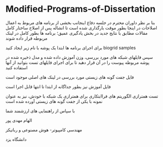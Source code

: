 # Modified-Programs-of-Dissertation
بنا بر نظر داوران محترم در جلسه دفاع اینجانب بخشی از برنامه های مربوط به اعمال اصلاحات در اینجا بطور موقت بارگذاری شده است تا انشاله پس از اصلاح ساختار کامل مقالات مطابق با نتایج جدید در بخش یادگیری عمیق؛ برنامه ها بطور کامل در لینک مربوطه قرار داده شوند


برای اجرای برنامه ها ابتدا یک پوشه با نام زیر ایجاد کنید
biogrid samples


سپس فایلهای شبکه های مورد بررسی، وزن آموزش داده شده و مدل ذخیره شده در پوشه مربوطه پیوست را در آن قرار دهید تا برای اجرای فایلهای تست بتوانید از آنها استفاده کنید

فایل جفت گونه های زیستی مورد بررسی در لینک های اصلی موجود است

فایل آموزش نیز بطور جداگانه از ابتدا تا انتها قابل اجرا است


تست همترازی الگوریتم های فراابتکاری برای همترازی یک شبکه با خودش، نیز به عنوان نمونه با یکی از جفت گونه های زیستی آورده شده است


با سپاس از راهنمایی های ارزشمند شما

الهام مهدی پور

مهندسی کامپیوتر- هوش مصنوعی و رباتیکز

دانشگاه یزد
